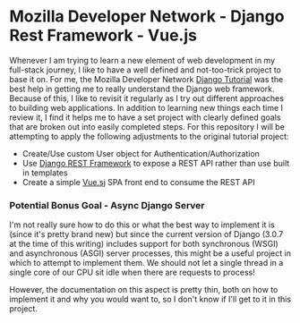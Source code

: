 # Mozilla Developer Network - Django Rest Framework - Vue.js


Whenever I am trying to learn a new element of web development in my full-stack journey, I like to have a well defined and not-too-trick project to base it on. For me, the Mozilla Developer Network [Django Tutorial](https://developer.mozilla.org/en-US/docs/Learn/Server-side/Django) was the best help in getting me to really understand the Django web framework.  Because of this, I like to revisit it regularly as I try out different approaches to building web applications.  In addition to learning new things each time I review it, I find it helps me to have a set project with clearly defined goals that are broken out into easily completed steps.  For this repository I will be attempting to apply the following adjustments to the original tutorial project:

 * Create/Use custom User object for Authentication/Authorization 
 * Use [Django REST Framework](https://www.django-rest-framework.org/) to expose a REST API rather than use built in templates
 * Create a simple [Vue.sj](https://vuejs.org/) SPA front end to consume the REST API

 ### Potential Bonus Goal - Async Django Server

 I'm not really sure how to do this or what the best way to implement it is (since it's pretty brand new) but since the current version of Django (3.0.7 at the time of this writing) includes support for both synchronous (WSGI) and asynchronous (ASGI) server processes, this might be a useful project in which to attempt to implement them.  We should not let a single thread in a single core of our CPU sit idle when there are requests to process!  

 However, the documentation on this aspect is pretty thin, both on how to implement it and why you would want to, so I don't know if I'll get to it in this project.